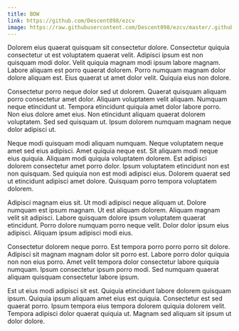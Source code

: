 ```yaml
---
title: BOW
link: https://github.com/Descent098/ezcv
image: https://raw.githubusercontent.com/Descent098/ezcv/master/.github/logo.png
---
```


Dolorem eius quaerat quisquam sit consectetur dolore. Consectetur quiquia consectetur ut est voluptatem quaerat velit. Adipisci ipsum est non quisquam modi dolor. Velit quiquia magnam modi ipsum labore magnam. Labore aliquam est porro quaerat dolorem. Porro numquam magnam dolor dolore aliquam est. Eius quaerat ut amet dolor velit. Quiquia eius non dolore.

Consectetur porro neque dolor sed ut dolorem. Quaerat quisquam aliquam porro consectetur amet dolor. Aliquam voluptatem velit aliquam. Numquam neque etincidunt ut. Tempora etincidunt quiquia amet dolor labore porro. Non eius dolore amet eius. Non etincidunt aliquam quaerat dolorem voluptatem. Sed sed quisquam ut. Ipsum dolorem numquam magnam neque dolor adipisci ut.

Neque modi quisquam modi aliquam numquam. Neque voluptatem neque amet sed eius adipisci. Amet quiquia neque est. Sit aliquam modi neque eius quiquia. Aliquam modi quiquia voluptatem dolorem. Est adipisci dolorem consectetur amet porro dolor. Ipsum voluptatem etincidunt non est non quisquam. Sed quiquia non est modi adipisci eius. Dolorem quaerat sed ut etincidunt adipisci amet dolore. Quisquam porro tempora voluptatem dolorem.

Adipisci magnam eius sit. Ut modi adipisci neque aliquam ut. Dolore numquam est ipsum magnam. Ut est aliquam dolorem. Aliquam magnam velit sit adipisci. Labore quisquam dolore ipsum voluptatem quaerat etincidunt. Porro dolore numquam porro neque velit. Dolor dolor ipsum eius adipisci. Aliquam ipsum adipisci modi eius.

Consectetur dolorem neque porro. Est tempora porro porro porro sit dolore. Adipisci sit magnam magnam dolor sit porro est. Labore porro dolor quiquia non non eius porro. Amet velit tempora dolor consectetur labore quiquia numquam. Ipsum consectetur ipsum porro modi. Sed numquam quaerat aliquam quisquam consectetur labore ipsum.

Est ut eius modi adipisci sit est. Quiquia etincidunt labore dolorem quisquam ipsum. Quiquia ipsum aliquam amet eius est quiquia. Consectetur est sed quaerat porro. Ipsum tempora eius tempora dolorem quiquia dolorem velit. Tempora adipisci dolor quaerat quiquia ut. Magnam sed aliquam sit ipsum ut dolor dolore.
    
